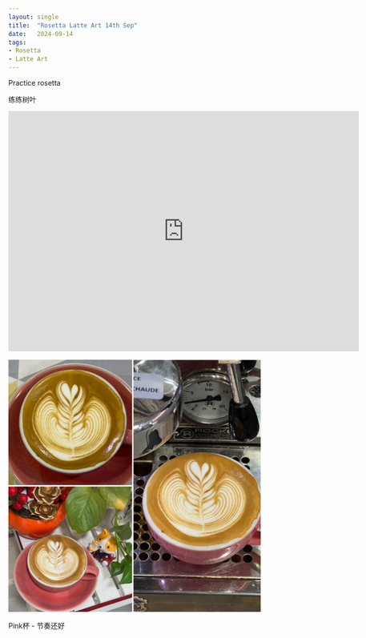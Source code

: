 ```yaml
---
layout: single
title:  "Rosetta Latte Art 14th Sep"
date:   2024-09-14
tags:
- Rosetta
- Latte Art
---
```



Practice rosetta

练练树叶


<div class="embed-container">
  <iframe
      src="https://www.youtube.com/embed/TYuHAvdYdEI"
      width="700"
      height="480"
      frameborder="0"
      allowfullscreen="true">
  </iframe>
</div>



![](/assets/img/2024/09/14/0F6E8E20-8458-42D8-B874-61190C53D41E.JPG)



Pink杯 - 节奏还好
